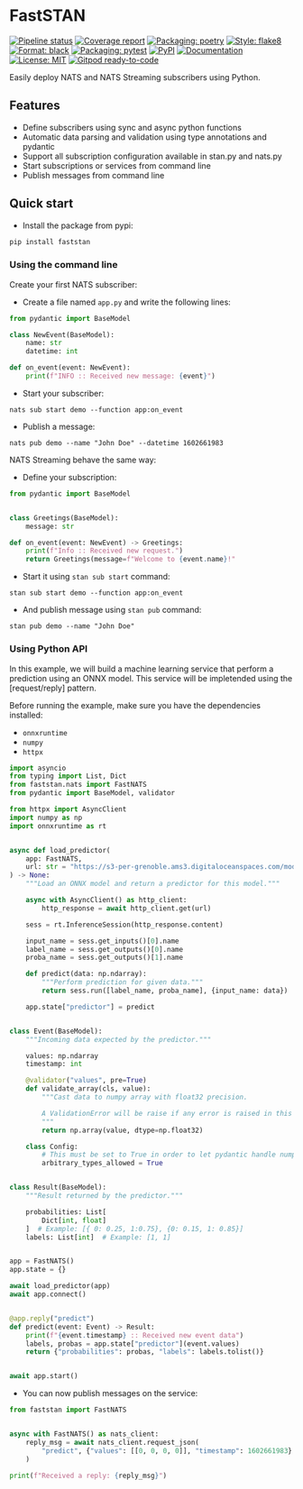 # FastSTAN

<a href="https://gitlab.com/faststan/faststan/-/commits/next"><img alt="Pipeline status" src="https://gitlab.com/faststan/faststan/badges/next/pipeline.svg"></a>
<a href="https://gitlab.com/faststan/faststan/-/commits/next"><img alt="Coverage report" src="https://gitlab.com/faststan/faststan/badges/next/coverage.svg"></a>
<a href="https://python-poetry.org/docs/"><img alt="Packaging: poetry" src="https://img.shields.io/badge/packaging-poetry-blueviolet"></a>
<a href="https://flake8.pycqa.org/en/latest/"><img alt="Style: flake8" src="https://img.shields.io/badge/style-flake8-ff69b4"></a>
<a href="https://black.readthedocs.io/en/stable/"><img alt="Format: black" src="https://img.shields.io/badge/format-black-black"></a>
<a href="https://docs.pytest.org/en/stable/"><img alt="Packaging: pytest" src="https://img.shields.io/badge/tests-pytest-yellowgreen"></a>
<a href="https://pypi.org/project/faststan/"><img alt="PyPI" src="https://img.shields.io/pypi/v/faststan"></a>
<a href="https://faststan.gitlab.io/faststan/"><img alt="Documentation" src="https://img.shields.io/badge/docs-mkdocs-blue"></a>
<a href="https://opensource.org/licenses/MIT"><img alt="License: MIT" src="https://img.shields.io/badge/License-MIT-yellow.svg"></a>
[![Gitpod ready-to-code](https://img.shields.io/badge/Gitpod-ready--to--code-blue?logo=gitpod)](https://gitpod.io/#https://gitlab.com/faststan/faststan)

Easily deploy NATS and NATS Streaming subscribers using Python.

## Features

- Define subscribers using sync and async python functions
- Automatic data parsing and validation using type annotations and pydantic
- Support all subscription configuration available in stan.py and nats.py
- Start subscriptions or services from command line
- Publish messages from command line

## Quick start

- Install the package from pypi:

```bash
pip install faststan
```

### Using the command line

Create your first NATS subscriber:

- Create a file named `app.py` and write the following lines:

```python
from pydantic import BaseModel

class NewEvent(BaseModel):
    name: str
    datetime: int

def on_event(event: NewEvent):
    print(f"INFO :: Received new message: {event}")
```

- Start your subscriber:

```shell
nats sub start demo --function app:on_event
```

- Publish a message:

```shell
nats pub demo --name "John Doe" --datetime 1602661983
```

NATS Streaming behave the same way:

- Define your subscription:

```python
from pydantic import BaseModel


class Greetings(BaseModel):
    message: str

def on_event(event: NewEvent) -> Greetings:
    print(f"Info :: Received new request.")
    return Greetings(message=f"Welcome to {event.name}!"
```

- Start it using `stan sub start` command:

```shell
stan sub start demo --function app:on_event
```

- And publish message using `stan pub` command:

```shell
stan pub demo --name "John Doe"
```

### Using Python API

In this example, we will build a machine learning service that perform a prediction using an ONNX model. This service will be impletended using the [request/reply] pattern.

Before running the example, make sure you have the dependencies installed:

- `onnxruntime`
- `numpy`
- `httpx`

```python
import asyncio
from typing import List, Dict
from faststan.nats import FastNATS
from pydantic import BaseModel, validator

from httpx import AsyncClient
import numpy as np
import onnxruntime as rt


async def load_predictor(
    app: FastNATS,
    url: str = "https://s3-per-grenoble.ams3.digitaloceanspaces.com/models/rf_iris.onnx",
) -> None:
    """Load an ONNX model and return a predictor for this model."""

    async with AsyncClient() as http_client:
        http_response = await http_client.get(url)

    sess = rt.InferenceSession(http_response.content)

    input_name = sess.get_inputs()[0].name
    label_name = sess.get_outputs()[0].name
    proba_name = sess.get_outputs()[1].name

    def predict(data: np.ndarray):
        """Perform prediction for given data."""
        return sess.run([label_name, proba_name], {input_name: data})

    app.state["predictor"] = predict


class Event(BaseModel):
    """Incoming data expected by the predictor."""

    values: np.ndarray
    timestamp: int

    @validator("values", pre=True)
    def validate_array(cls, value):
        """Cast data to numpy array with float32 precision.

        A ValidationError will be raise if any error is raised in this function.
        """
        return np.array(value, dtype=np.float32)

    class Config:
        # This must be set to True in order to let pydantic handle numpy types
        arbitrary_types_allowed = True


class Result(BaseModel):
    """Result returned by the predictor."""

    probabilities: List[
        Dict[int, float]
    ]  # Example: [{ 0: 0.25, 1:0.75}, {0: 0.15, 1: 0.85}]
    labels: List[int]  # Example: [1, 1]


app = FastNATS()
app.state = {}

await load_predictor(app)
await app.connect()


@app.reply("predict")
def predict(event: Event) -> Result:
    print(f"{event.timestamp} :: Received new event data")
    labels, probas = app.state["predictor"](event.values)
    return {"probabilities": probas, "labels": labels.tolist()}


await app.start()
```

- You can now publish messages on the service:

```python
from faststan import FastNATS


async with FastNATS() as nats_client:
    reply_msg = await nats_client.request_json(
        "predict", {"values": [[0, 0, 0, 0]], "timestamp": 1602661983}
    )

print(f"Received a reply: {reply_msg}")
```
